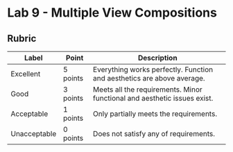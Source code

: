 # Lab 9 - Multiple View Compositions

## Rubric

| Label  | Point | Description |
| --- | --- | --- |
| Excellent  | 5 points  | Everything works perfectly. Function and aesthetics are above average. |
| Good  | 3 points  | Meets all the requirements. Minor functional and aesthetic issues exist. |
| Acceptable  | 1 points  | Only partially meets the requirements. |
| Unacceptable  | 0 points  | Does not satisfy any of requirements. |

